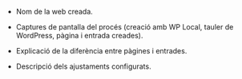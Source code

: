 - Nom de la web creada.

- Captures de pantalla del procés (creació amb WP Local, tauler de WordPress, pàgina i entrada creades).

- Explicació de la diferència entre pàgines i entrades.

- Descripció dels ajustaments configurats.

